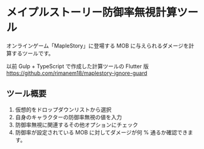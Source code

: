 # メイプルストーリー防御率無視計算ツール
オンラインゲーム「MapleStory」に登場する MOB に与えられるダメージを計算するツールです。

以前 Gulp + TypeScript で作成した計算ツールの Flutter 版
https://github.com/rimanem18/maplestory-ignore-guard

## ツール概要

1. 仮想的をドロップダウンリストから選択
1. 自身のキャラクターの防御率無視の値を入力
1. 防御率無視に関連するその他オプションにチェック
1. 防御率が設定されている MOB に対してダメージが何 % 通るか確認できます。
